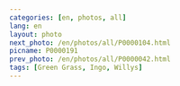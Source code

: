```yaml
---
categories: [en, photos, all]
lang: en
layout: photo
next_photo: /en/photos/all/P0000104.html
picname: P0000191
prev_photo: /en/photos/all/P0000042.html
tags: [Green Grass, Ingo, Willys]
---
```

